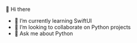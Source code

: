👋 Hi there
- 🌱 I’m currently learning SwiftUI
- 👯  I’m looking to collaborate on Python projects
- 💬 Ask me about Python
<!--- ✨ Cant'talk backend only


<!---
petekharun/petekharun is a ✨ special ✨ repository because its `README.md` (this file) appears on your GitHub profile.
You can click the Preview link to take a look at your changes.
--->

